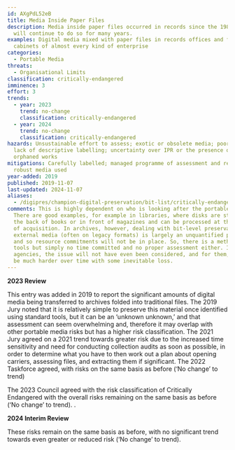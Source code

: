 ```yaml
---
id: AXgPdL52eB
title: Media Inside Paper Files
description: Media inside paper files occurred in records since the 1980s and
  will continue to do so for many years.
examples: Digital media mixed with paper files in records offices and filing
  cabinets of almost every kind of enterprise
categories:
  - Portable Media
threats:
  - Organisational Limits
classification: critically-endangered
imminence: 3
effort: 3
trends:
  - year: 2023
    trend: no-change
    classification: critically-endangered
  - year: 2024
    trend: no-change
    classification: critically-endangered
hazards: Unsustainable effort to assess; exotic or obsolete media; poor storage;
  lack of descriptive labelling; uncertainty over IPR or the presence of
  orphaned works
mitigations: Carefully labelled; managed programme of assessment and retrieval;
  robust media used
year-added: 2019
published: 2019-11-07
last-updated: 2024-11-07
aliases:
  - /digipres/champion-digital-preservation/bit-list/critically-endangered/bitlist-media-inside-paper-files
comments: This is highly dependent on who is looking after the portable formats.
  There are good examples, for example in libraries, where disks are stored at
  the back of books or in front of magazines and can be processed at the point
  of acquisition. In archives, however, dealing with bit-level preservation of
  external media (often on legacy formats) is largely an unquantified problem,
  and so resource commitments will not be in place. So, there is a method and
  tools but simply no time committed and no proper assessment either. In other
  agencies, the issue will not have even been considered, and for them, it will
  be much harder over time with some inevitable loss.
---
```

**2023 Review**

This entry was added in 2019 to report the significant amounts of digital media being transferred to archives folded into traditional files. The 2019 Jury noted that it is relatively simple to preserve this material once identified using standard tools, but it can be an ‘unknown unknown,’ and that assessment can seem overwhelming and, therefore it may overlap with other portable media risks but has a higher risk classification. The 2021 Jury agreed on a 2021 trend towards greater risk due to the increased time sensitivity and need for conducting collection audits as soon as possible, in order to determine what you have to then work out a plan about opening carriers, assessing files, and extracting them if significant. The 2022 Taskforce agreed, with risks on the same basis as before (‘No change’ to trend)

The 2023 Council agreed with the risk classification of Critically Endangered with the overall risks remaining on the same basis as before (‘No change’ to trend). .

**2024 Interim Review**

These risks remain on the same basis as before, with no significant trend towards even greater or reduced risk (‘No change’ to trend).

